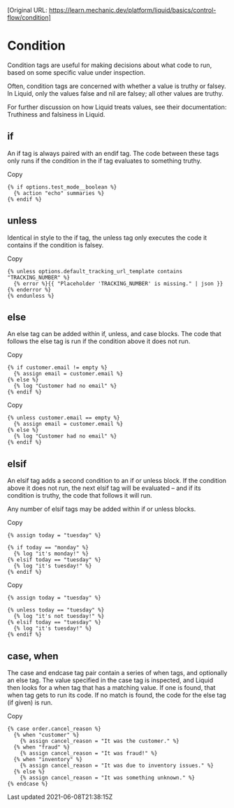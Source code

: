 [Original URL: https://learn.mechanic.dev/platform/liquid/basics/control-flow/condition]

# Condition

Condition tags are useful for making decisions about what code to run, based on some specific value under inspection.

Often, condition tags are concerned with whether a value is truthy or falsey. In Liquid, only the values false and nil are falsey; all other values are truthy.

For further discussion on how Liquid treats values, see their documentation: Truthiness and falsiness in Liquid.

## if

An if tag is always paired with an endif tag. The code between these tags only runs if the condition in the if tag evaluates to something truthy.

Copy

    {% if options.test_mode__boolean %}
      {% action "echo" summaries %}
    {% endif %}

## unless

Identical in style to the if tag, the unless tag only executes the code it contains if the condition is falsey.

Copy

    {% unless options.default_tracking_url_template contains "TRACKING_NUMBER" %}
      {% error %}{{ "Placeholder 'TRACKING_NUMBER' is missing." | json }}{% enderror %}
    {% endunless %}

## else

An else tag can be added within if, unless, and case blocks. The code that follows the else tag is run if the condition above it does not run.

Copy

    {% if customer.email != empty %}
      {% assign email = customer.email %}
    {% else %}
      {% log "Customer had no email" %}
    {% endif %}

Copy

    {% unless customer.email == empty %}
      {% assign email = customer.email %}
    {% else %}
      {% log "Customer had no email" %}
    {% endif %}

## elsif

An elsif tag adds a second condition to an if or unless block. If the condition above it does not run, the next elsif tag will be evaluated – and if its condition is truthy, the code that follows it will run.

Any number of elsif tags may be added within if or unless blocks.

Copy

    {% assign today = "tuesday" %}
    
    {% if today == "monday" %}
      {% log "it's monday!" %}
    {% elsif today == "tuesday" %}
      {% log "it's tuesday!" %}
    {% endif %}

Copy

    {% assign today = "tuesday" %}
    
    {% unless today == "tuesday" %}
      {% log "it's not tuesday!" %}
    {% elsif today == "tuesday" %}
      {% log "it's tuesday!" %}
    {% endif %}

## case, when

The case and endcase tag pair contain a series of when tags, and optionally an else tag. The value specified in the case tag is inspected, and Liquid then looks for a when tag that has a matching value. If one is found, that when tag gets to run its code. If no match is found, the code for the else tag (if given) is run.

Copy

    {% case order.cancel_reason %}
      {% when "customer" %}
        {% assign cancel_reason = "It was the customer." %}
      {% when "fraud" %}
        {% assign cancel_reason = "It was fraud!" %}
      {% when "inventory" %}
        {% assign cancel_reason = "It was due to inventory issues." %}
      {% else %}
        {% assign cancel_reason = "It was something unknown." %}
    {% endcase %}

Last updated 2021-06-08T21:38:15Z